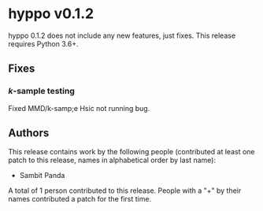 # hyppo v0.1.2

hyppo 0.1.2 does not include any new features, just fixes. This release requires Python 3.6+.

## Fixes

### *k*-sample testing

Fixed MMD/k-samp;e Hsic not running bug.

## Authors

This release contains work by the following people (contributed at least one patch to this release, names in alphabetical order by last name):

* Sambit Panda

A total of 1 person contributed to this release. People with a "+" by their names contributed a patch for the first time.